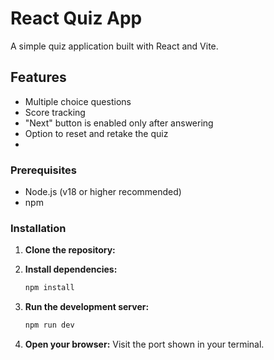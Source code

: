 # React Quiz App

A simple quiz application built with React and Vite.

## Features

- Multiple choice questions
- Score tracking
- "Next" button is enabled only after answering
- Option to reset and retake the quiz
- 

### Prerequisites

- Node.js (v18 or higher recommended)
- npm

### Installation

1. **Clone the repository:**

2. **Install dependencies:**
   ```bash
   npm install
   ```

3. **Run the development server:**
   ```bash
   npm run dev
   ```

4. **Open your browser:**
   Visit the port shown in your terminal.
